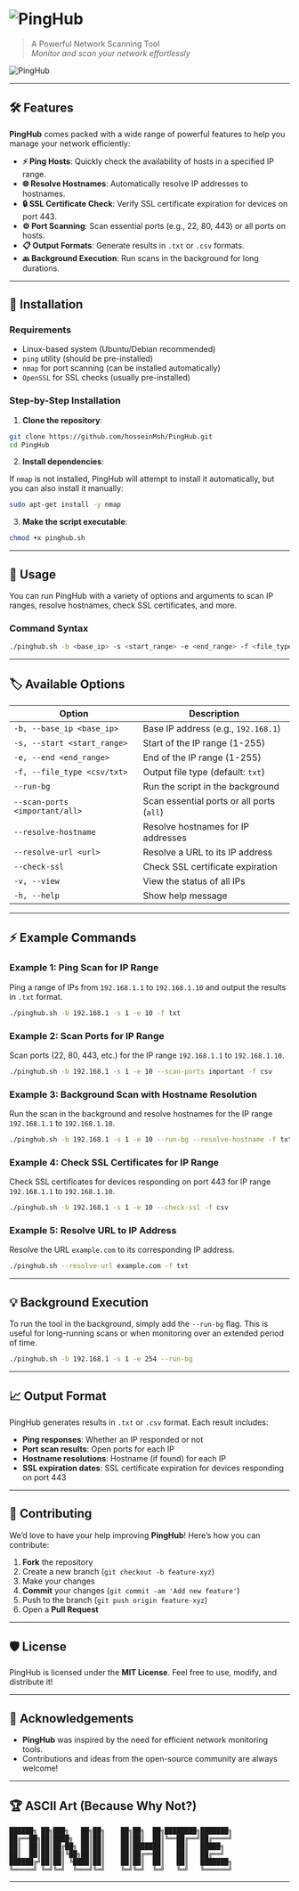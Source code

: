 # ![PingHub](https://img.shields.io/badge/PingHub-🔍-blue)  
> A Powerful Network Scanning Tool  
> _Monitor and scan your network effortlessly_

![PingHub](https://github.com/hosseinMsh/PingHub/logo.png)

---

## 🛠️ Features

**PingHub** comes packed with a wide range of powerful features to help you manage your network efficiently:

- **⚡ Ping Hosts**: Quickly check the availability of hosts in a specified IP range.
- **🌐 Resolve Hostnames**: Automatically resolve IP addresses to hostnames.
- **🔒 SSL Certificate Check**: Verify SSL certificate expiration for devices on port 443.
- **⚙️ Port Scanning**: Scan essential ports (e.g., 22, 80, 443) or all ports on hosts.
- **📋 Output Formats**: Generate results in `.txt` or `.csv` formats.
- **🔙 Background Execution**: Run scans in the background for long durations.

---

## 🚀 Installation

### Requirements

- Linux-based system (Ubuntu/Debian recommended)
- `ping` utility (should be pre-installed)
- `nmap` for port scanning (can be installed automatically)
- `OpenSSL` for SSL checks (usually pre-installed)

### Step-by-Step Installation

1. **Clone the repository**:

```bash
git clone https://github.com/hosseinMsh/PingHub.git
cd PingHub
```

2. **Install dependencies**:

If `nmap` is not installed, PingHub will attempt to install it automatically, but you can also install it manually:

```bash
sudo apt-get install -y nmap
```

3. **Make the script executable**:

```bash
chmod +x pinghub.sh
```

---

## 📄 Usage

You can run PingHub with a variety of options and arguments to scan IP ranges, resolve hostnames, check SSL certificates, and more.

### Command Syntax

```bash
./pinghub.sh -b <base_ip> -s <start_range> -e <end_range> -f <file_type> [--run-bg] [--scan-ports important/all] [--resolve-hostname] [--resolve-url <url>] [--check-ssl] [-v]
```

---

## 🏷️ Available Options

| Option | Description |
|--------|-------------|
| `-b, --base_ip <base_ip>` | Base IP address (e.g., `192.168.1`) |
| `-s, --start <start_range>` | Start of the IP range (1-255) |
| `-e, --end <end_range>` | End of the IP range (1-255) |
| `-f, --file_type <csv/txt>` | Output file type (default: `txt`) |
| `--run-bg` | Run the script in the background |
| `--scan-ports <important/all>` | Scan essential ports or all ports (`all`) |
| `--resolve-hostname` | Resolve hostnames for IP addresses |
| `--resolve-url <url>` | Resolve a URL to its IP address |
| `--check-ssl` | Check SSL certificate expiration |
| `-v, --view` | View the status of all IPs |
| `-h, --help` | Show help message |

---

## ⚡ Example Commands

### Example 1: Ping Scan for IP Range

Ping a range of IPs from `192.168.1.1` to `192.168.1.10` and output the results in `.txt` format.

```bash
./pinghub.sh -b 192.168.1 -s 1 -e 10 -f txt
```

### Example 2: Scan Ports for IP Range

Scan ports (22, 80, 443, etc.) for the IP range `192.168.1.1` to `192.168.1.10`.

```bash
./pinghub.sh -b 192.168.1 -s 1 -e 10 --scan-ports important -f csv
```

### Example 3: Background Scan with Hostname Resolution

Run the scan in the background and resolve hostnames for the IP range `192.168.1.1` to `192.168.1.10`.

```bash
./pinghub.sh -b 192.168.1 -s 1 -e 10 --run-bg --resolve-hostname -f txt
```

### Example 4: Check SSL Certificates for IP Range

Check SSL certificates for devices responding on port 443 for IP range `192.168.1.1` to `192.168.1.10`.

```bash
./pinghub.sh -b 192.168.1 -s 1 -e 10 --check-ssl -f csv
```

### Example 5: Resolve URL to IP Address

Resolve the URL `example.com` to its corresponding IP address.

```bash
./pinghub.sh --resolve-url example.com -f txt
```

---

## 💡 Background Execution

To run the tool in the background, simply add the `--run-bg` flag. This is useful for long-running scans or when monitoring over an extended period of time.

```bash
./pinghub.sh -b 192.168.1 -s 1 -e 254 --run-bg
```

---

## 📈 Output Format

PingHub generates results in `.txt` or `.csv` format. Each result includes:

- **Ping responses**: Whether an IP responded or not
- **Port scan results**: Open ports for each IP
- **Hostname resolutions**: Hostname (if found) for each IP
- **SSL expiration dates**: SSL certificate expiration for devices responding on port 443

---

## 🤝 Contributing

We’d love to have your help improving **PingHub**! Here’s how you can contribute:

1. **Fork** the repository
2. Create a new branch (`git checkout -b feature-xyz`)
3. Make your changes
4. **Commit** your changes (`git commit -am 'Add new feature'`)
5. Push to the branch (`git push origin feature-xyz`)
6. Open a **Pull Request**

---

## 🛡️ License

PingHub is licensed under the **MIT License**. Feel free to use, modify, and distribute it!

---

## 👏 Acknowledgements

- **PingHub** was inspired by the need for efficient network monitoring tools.
- Contributions and ideas from the open-source community are always welcome!

---

## 🏆 ASCII Art (Because Why Not?)

```plaintext
██████╗ ██╗███╗   ██╗██╗    ██╗██╗  ██╗████████╗███████╗
██╔══██╗██║████╗  ██║██║    ██║██║  ██║╚══██╔══╝██╔════╝
██║  ██║██║██╔██╗ ██║██║    ██║███████║   ██║   █████╗  
██║  ██║██║██║╚██╗██║██║    ██║██╔══██║   ██║   ██╔══╝  
██████╔╝██║██║ ╚████║██║    ██║██║  ██║   ██║   ███████╗
╚═════╝ ╚═╝╚═╝  ╚═══╝╚═╝    ╚═╝╚═╝  ╚═╝   ╚═╝   ╚══════╝
```

---

